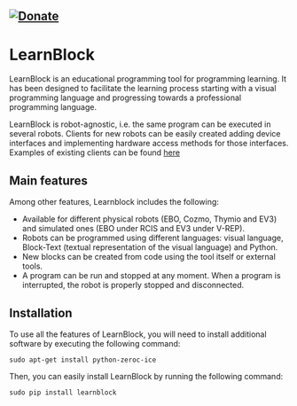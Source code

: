 [![Donate](https://img.shields.io/badge/Donate-PayPal-green.svg)](https://www.paypal.com/cgi-bin/webscr?cmd=_s-xclick&hosted_button_id=N3VAYG9VP8S4L)
---

# LearnBlock

LearnBlock is an educational programming tool for programming learning. It has been designed to facilitate the learning process starting with a visual programming language and progressing towards a professional programming language. 

LearnBlock is robot-agnostic, i.e. the same program can be executed in several robots. Clients for new robots can be easily created adding device interfaces and implementing hardware access methods for those interfaces. Examples of existing clients can be found [here](https://github.com/robocomp/LearnBlock/tree/version-3/learnbot_dsl/Clients)

## Main features

Among other features, Learnblock includes the following:

- Available for different physical robots (EBO, Cozmo, Thymio and EV3) and simulated ones (EBO under RCIS and EV3 under V-REP).
- Robots can be programmed using different languages: visual language, Block-Text (textual representation of the visual language) and Python.
- New blocks can be created from code using the tool itself or external tools.
- A program can be run and stopped at any moment. When a program is interrupted, the robot is properly stopped and disconnected.

## Installation

To use all the features of LearnBlock, you will need to install additional software by executing the following command:

    sudo apt-get install python-zeroc-ice
    
Then, you can easily install LearnBlock by running the following command:

    sudo pip install learnblock
    

